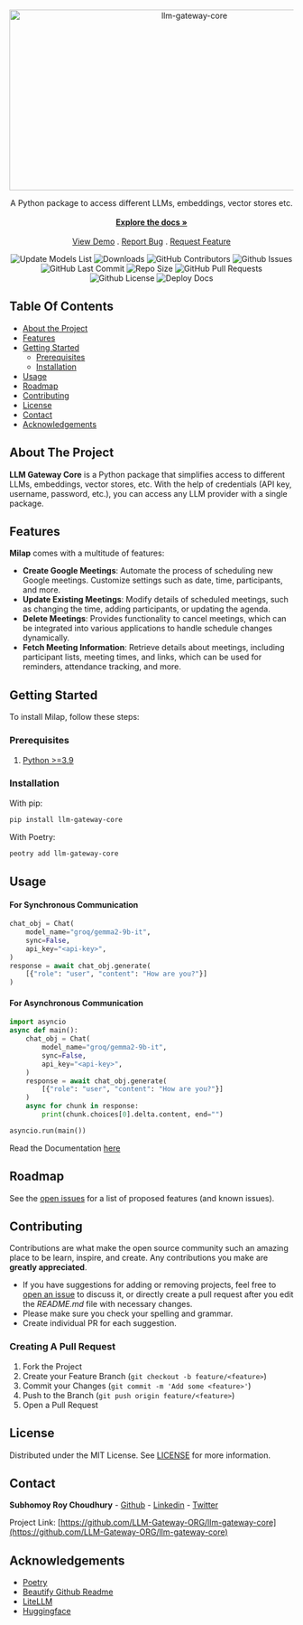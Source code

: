 <br/>
<p align="center">
  <a href="https://github.com/LLM-Gateway-ORG/llm-gateway-core">
    <img src="https://socialify.git.ci/LLM-Gateway-ORG/llm-gateway-core/image?description=1&forks=1&issues=1&language=1&name=1&owner=1&pattern=Circuit%20Board&pulls=1&stargazers=1&theme=Dark" alt="llm-gateway-core" width="640" height="320" />
  </a>

  <p align="center">
    A Python package to access different LLMs, embeddings, vector stores etc.
    <br/>
    <br/>
    <a href="https://github.com/LLM-Gateway-ORG/llm-gateway-core"><strong>Explore the docs »</strong></a>
    <br/>
    <br/>
    <a href="https://github.com/LLM-Gateway-ORG/llm-gateway-core">View Demo</a>
    .
    <a href="https://github.com/LLM-Gateway-ORG/llm-gateway-core/issues">Report Bug</a>
    .
    <a href="https://github.com/LLM-Gateway-ORG/llm-gateway-core/issues">Request Feature</a>
  </p>
</p>

<p align="center">
    <img alt="Update Models List" src="https://github.com/LLM-Gateway-ORG/llm-gateway-core/actions/workflows/model_list_updater.yml/badge.svg" />
    <img alt="Downloads" src="https://img.shields.io/github/downloads/LLM-Gateway-ORG/llm-gateway-core/total" />
    <img alt="GitHub Contributors" src="https://img.shields.io/github/contributors/LLM-Gateway-ORG/llm-gateway-core?color=dark-green" />
    <img alt="Github Issues" src="https://img.shields.io/github/issues/LLM-Gateway-ORG/llm-gateway-core" />
    <img alt="GitHub Last Commit" src="https://img.shields.io/github/last-commit/LLM-Gateway-ORG/llm-gateway-core" />
    <img alt="Repo Size" src="https://img.shields.io/github/repo-size/LLM-Gateway-ORG/llm-gateway-core" />
    <img alt="GitHub Pull Requests" src="https://img.shields.io/github/issues-pr/LLM-Gateway-ORG/llm-gateway-core" />
    <img alt="Github License" src="https://img.shields.io/github/license/LLM-Gateway-ORG/llm-gateway-core" />
    <img alt="Deploy Docs" src="https://github.com/LLM-Gateway-ORG/llm-gateway-core/actions/workflows/deploy-docs.yml/badge.svg" />


</p>

## Table Of Contents

* [About the Project](#about-the-project)
* [Features](#features)
* [Getting Started](#getting-started)
  * [Prerequisites](#prerequisites)
  * [Installation](#installation)
* [Usage](#usage)
* [Roadmap](#roadmap)
* [Contributing](#contributing)
* [License](#license)
* [Contact](#contact)
* [Acknowledgements](#acknowledgements)

## About The Project

**LLM Gateway Core** is a Python package that simplifies access to different LLMs, embeddings, vector stores, etc. With the help of credentials (API key, username, password, etc.), you can access any LLM provider with a single package.

## Features

**Milap** comes with a multitude of features:

- **Create Google Meetings**: Automate the process of scheduling new Google meetings. Customize settings such as date, time, participants, and more.
- **Update Existing Meetings**: Modify details of scheduled meetings, such as changing the time, adding participants, or updating the agenda.
- **Delete Meetings**: Provides functionality to cancel meetings, which can be integrated into various applications to handle schedule changes dynamically.
- **Fetch Meeting Information**: Retrieve details about meetings, including participant lists, meeting times, and links, which can be used for reminders, attendance tracking, and more.


## Getting Started

To install Milap, follow these steps:

### Prerequisites

1. [Python >=3.9](https://www.python.org/)

### Installation

With pip:

```sh
pip install llm-gateway-core
```

With Poetry:

```sh
peotry add llm-gateway-core
```

## Usage

#### For Synchronous Communication

```python
chat_obj = Chat(
    model_name="groq/gemma2-9b-it",
    sync=False,
    api_key="<api-key>",
)
response = await chat_obj.generate(
    [{"role": "user", "content": "How are you?"}]
)
```

#### For Asynchronous Communication

```python
import asyncio
async def main():
    chat_obj = Chat(
        model_name="groq/gemma2-9b-it",
        sync=False,
        api_key="<api-key>",
    )
    response = await chat_obj.generate(
        [{"role": "user", "content": "How are you?"}]
    )
    async for chunk in response:
        print(chunk.choices[0].delta.content, end="")

asyncio.run(main())
```

Read the Documentation [here](https://github.com/LLM-Gateway-ORG/llm-gateway-core/blob/main/example/sample.py)


## Roadmap

See the [open issues](https://github.com/LLM-Gateway-ORG/llm-gateway-core/issues) for a list of proposed features (and known issues).

## Contributing

Contributions are what make the open source community such an amazing place to be learn, inspire, and create. Any contributions you make are **greatly appreciated**.
* If you have suggestions for adding or removing projects, feel free to [open an issue](https://github.com/LLM-Gateway-ORG/llm-gateway-core/issues/new) to discuss it, or directly create a pull request after you edit the *README.md* file with necessary changes.
* Please make sure you check your spelling and grammar.
* Create individual PR for each suggestion.

### Creating A Pull Request

1. Fork the Project
2. Create your Feature Branch (`git checkout -b feature/<feature>`)
3. Commit your Changes (`git commit -m 'Add some <feature>'`)
4. Push to the Branch (`git push origin feature/<feature>`)
5. Open a Pull Request

## License

Distributed under the MIT License. See [LICENSE](https://github.com/LLM-Gateway-ORG/llm-gateway-core/blob/main/LICENSE) for more information.

## Contact
**Subhomoy Roy Choudhury** - [Github](https://src-portfolio.oderna.in/link/GITHUB) - [Linkedin](https://src-portfolio.oderna.in/link/LINKEDIN) - [Twitter](https://src-portfolio.oderna.in/link/TWITTER)

Project Link: [https://github.com/LLM-Gateway-ORG/llm-gateway-core](https://github.com/LLM-Gateway-ORG/llm-gateway-core)

## Acknowledgements

* [Poetry](https://www.poetryfoundation.org/)
* [Beautify Github Readme](https://github.com/rzashakeri/beautify-github-profile)
* [LiteLLM](https://www.litellm.ai/)
* [Huggingface](https://huggingface.co/)
